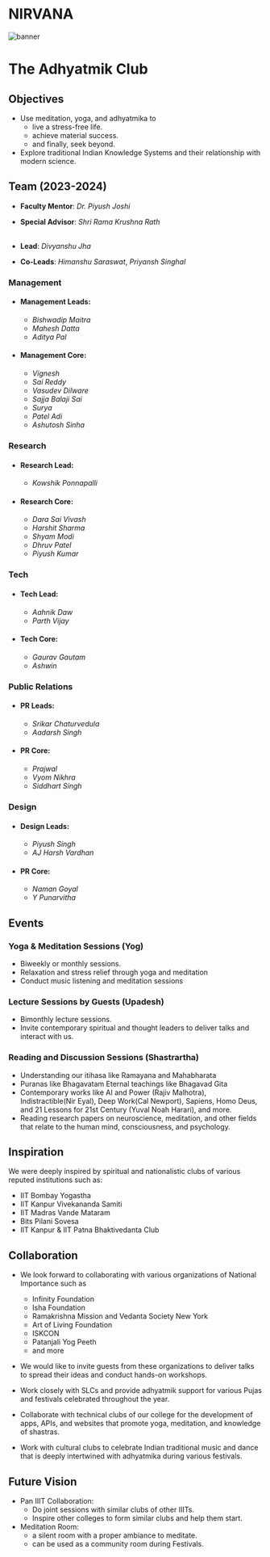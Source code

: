 # NIRVANA

![banner](https://github.com/nirvana-iiits/.github/assets/66209958/b3788a5f-8191-4107-9123-5ff761cc45b0)

# The Adhyatmik Club

## Objectives

- Use meditation, yoga, and adhyatmika to
  - live a stress-free life.
  - achieve material success.
  - and finally, seek beyond.
- Explore traditional Indian Knowledge Systems and their relationship with modern science.

## Team (2023-2024)

 - **Faculty Mentor**: *Dr. Piyush Joshi*
 - **Special Advisor**: *Shri Rama Krushna Rath*
 </br></br>

 - **Lead**: *Divyanshu Jha*
 - **Co-Leads**: *Himanshu Saraswat*, *Priyansh Singhal*

###  Management

 - #### Management Leads: 
    - *Bishwadip Maitra*
    - *Mahesh Datta*
    - *Aditya Pal*

- #### Management Core:
    - *Vignesh*
    - *Sai Reddy*
    - *Vasudev Dilware*
    - *Sajja Balaji Sai*
    - *Surya*
    - *Patel Adi*
    - *Ashutosh Sinha*

### Research

 - #### Research Lead: 
    - *Kowshik Ponnapalli*

- #### Research Core:
    - *Dara Sai Vivash*
    - *Harshit Sharma*
    - *Shyam Modi*
    - *Dhruv Patel*
    - *Piyush Kumar*

### Tech

 - #### Tech Lead: 
    - *Aahnik Daw*
    - *Parth Vijay*

- #### Tech Core:
    - *Gaurav Gautam*
    - *Ashwin*

### Public Relations

 - #### PR Leads: 
    - *Srikar Chaturvedula*
    - *Aadarsh Singh*
    
- #### PR Core:
    - *Prajwal*
    - *Vyom Nikhra*
    - *Siddhart Singh*

### Design

 - #### Design Leads: 
    - *Piyush Singh*
    - *AJ Harsh Vardhan*
    
- #### PR Core:
    - *Naman Goyal*
    - *Y Punarvitha*


## Events

### Yoga & Meditation Sessions (Yog)

- Biweekly or monthly sessions.
- Relaxation and stress relief through yoga and meditation
- Conduct music listening and meditation sessions

### Lecture Sessions by Guests (Upadesh)

- Bimonthly lecture sessions.
- Invite contemporary spiritual and thought leaders to deliver talks and interact with us.

### Reading and Discussion Sessions (Shastrartha)

- Understanding our itihasa like Ramayana and Mahabharata
- Puranas like Bhagavatam
Eternal teachings like Bhagavad Gita
- Contemporary works like AI and Power (Rajiv Malhotra), Indistractible(Nir Eyal), Deep Work(Cal Newport), Sapiens, Homo Deus, and 21 Lessons for 21st Century (Yuval Noah Harari), and more.
- Reading research papers on neuroscience, meditation, and other fields that relate to the human mind, consciousness, and psychology.

## Inspiration

We were deeply inspired by spiritual and nationalistic clubs of various reputed institutions such as:

- IIT Bombay Yogastha
- IIT Kanpur Vivekananda Samiti
- IIT Madras Vande Mataram
- Bits Pilani Sovesa
- IIT Kanpur & IIT Patna Bhaktivedanta Club

## Collaboration

- We look forward to collaborating with various organizations of National Importance such as

  - Infinity Foundation
  - Isha Foundation
  - Ramakrishna Mission and Vedanta Society New York
  - Art of Living Foundation
  - ISKCON
  - Patanjali Yog Peeth
  - and more

- We would like to invite guests from these organizations to deliver talks to spread their ideas and   conduct hands-on workshops.
- Work closely with SLCs and provide adhyatmik support for various Pujas and festivals celebrated throughout the year.
- Collaborate with technical clubs of our college for the development of apps, APIs, and websites that promote yoga, meditation, and knowledge of shastras.
- Work with cultural clubs to celebrate Indian traditional music and dance that is deeply intertwined with adhyatmika during various festivals.

## Future Vision

- Pan IIIT Collaboration:
  - Do joint sessions with similar clubs of other IIITs.
  - Inspire other colleges to form similar clubs and help them start.
- Meditation Room:
  - a silent room with a proper ambiance to meditate.
  - can be used as a community room during Festivals.
